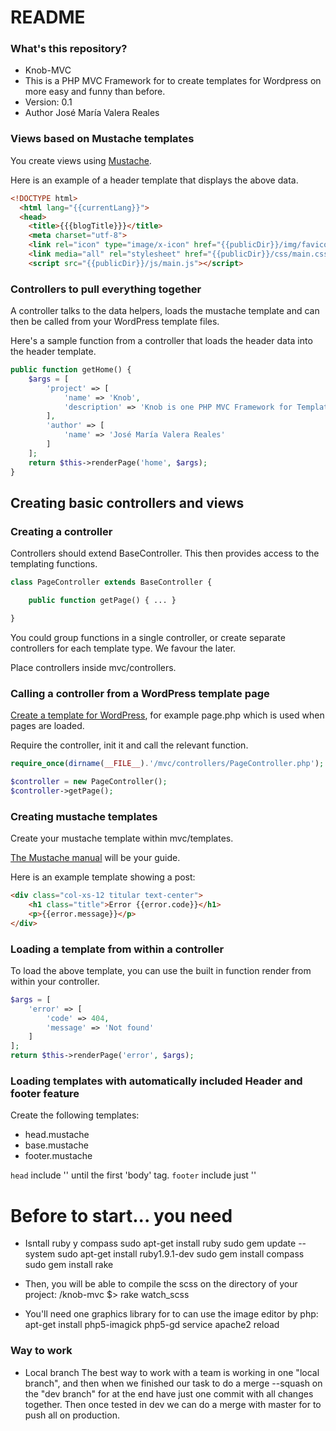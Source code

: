 # README #

### What's this repository? ###

* Knob-MVC
* This is a PHP MVC Framework for to create templates for Wordpress on more easy and funny than before.
* Version: 0.1
* Author José María Valera Reales


### Views based on Mustache templates

You create views using [Mustache](http://mustache.github.com/).

Here is an example of a header template that displays the above data.

```html
<!DOCTYPE html>
  <html lang="{{currentLang}}">
  <head>
    <title>{{{blogTitle}}}</title>
    <meta charset="utf-8">
    <link rel="icon" type="image/x-icon" href="{{publicDir}}/img/favicon.ico">    
    <link media="all" rel="stylesheet" href="{{publicDir}}/css/main.css">
    <script src="{{publicDir}}/js/main.js"></script>
```

### Controllers to pull everything together

A controller talks to the data helpers, loads the mustache template and can then be called from your WordPress template files.

Here's a sample function from a controller that loads the header data into the header template.

```php
public function getHome() {
	$args = [ 
		'project' => [ 
			'name' => 'Knob',
			'description' => 'Knob is one PHP MVC Framework for Templates for Wordpress' 
		],
		'author' => [ 
			'name' => 'José María Valera Reales' 
		] 
	];
	return $this->renderPage('home', $args);
}
```

## Creating basic controllers and views

### Creating a controller

Controllers should extend BaseController. This then provides access to the templating functions. 

```php
class PageController extends BaseController {

    public function getPage() { ... }

}
```

You could group functions in a single controller, or create separate controllers for each template type. We favour the later.

Place controllers inside mvc/controllers.

### Calling a controller from a WordPress template page

[Create a template for WordPress](http://codex.wordpress.org/Template_Hierarchy), for example page.php which is used when pages are loaded.

Require the controller, init it and call the relevant function.

```php
require_once(dirname(__FILE__).'/mvc/controllers/PageController.php');

$controller = new PageController();
$controller->getPage();
```    


### Creating mustache templates

Create your mustache template within mvc/templates.

[The Mustache manual](http://mustache.github.com/mustache.5.html) will be your guide.

Here is an example template showing a post:

```html
<div class="col-xs-12 titular text-center">
	<h1 class="title">Error {{error.code}}</h1>
	<p>{{error.message}}</p>
</div>
```

### Loading a template from within a controller

To load the above template, you can use the built in function render from within your controller.

```php	
$args = [ 
	'error' => [ 
		'code' => 404,
		'message' => 'Not found' 
	] 
];
return $this->renderPage('error', $args);
```


### Loading templates with automatically included Header and footer feature

Create the following templates:

* head.mustache
* base.mustache
* footer.mustache 

`head` include '<!DOCTYPE html>' until the first 'body' tag.
`footer` include just '</body></html>'


# Before to start... you need #

* Isntall ruby y compass
	sudo apt-get install ruby
	sudo gem update --system
	sudo apt-get install ruby1.9.1-dev
	sudo gem install compass
	sudo gem install rake

* Then, you will be able to compile the scss on the directory of your project:
	/knob-mvc $> rake watch_scss

* You'll need one graphics library for to can use the image editor by php:
	apt-get install php5-imagick php5-gd
	service apache2 reload 


### Way to work ###

* Local branch
The best way to work with a team is working in one "local branch", and then when we finished
our task to do a merge --squash on the "dev branch" for at the end have just one commit with all
changes together. Then once tested in dev we can do a merge with master for to push all on production.

